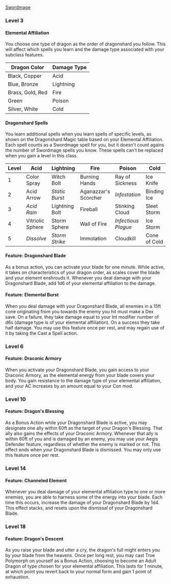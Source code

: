 [Swordmage](https://fairo20.github.io/Swordmage/Swordmage_Class.html)

### Level 3
#### Elemental Affiliation
You choose one type of dragon as the order of dragonshard you follow. This will affect which spells you learn and the damage type associated with your subclass features.

| Dragon Color     | Damage Type |
| ---------------- | ----------- |
| Black, Copper    | Acid        |
| Blue, Bronze     | Lightning   |
| Brass, Gold, Red | Fire        |
| Green            | Poison      |
| Silver, White    | Cold        |

#### Dragonshard Spells
You learn additional spells when you learn spells of specific levels, as shown on the Dragonshard Magic table based on your Elemental Affiliation. Each spell counts as a Swordmage spell for you, but it doesn't count agains the number of Swordmage spells you know. These spells can't be replaced when you gain a level in this class.

| Level | Acid | Lightning | Fire | Poison | Cold |
| - | - | - | - | - | - |
| 1 | Color Spray | Witch Bolt | Burning Hands | Ray of Sickness | Ice Knife |
| 2 | Acid Arrow | *Static Burst* | Aganazzar's Scorcher | *Infestation* | Binding Ice |
| 3 | *Acid Rain* | Lightning Bolt | Fireball | Stinking Cloud | Sleet Storm |
| 4 | Vitriolic Sphere | Storm Sphere   | Wall of Fire         | *Infectious Plague* | Ice Storm |
| 5 | *Dissolve* | *Storm Strike* | Immolation | Cloudkill | Cone of Cold |

#### Feature: Dragonshard Blade
As a bonus action, you can activate your blade for one minute. While active, it takes on characteristics of your dragon order, as scales cover the blade and your element enshrouds it. Whenever you deal damage with your Dragonshard Blade, add 1d6 of your elemental affiliation to the damage. 

#### Feature: Elemental Burst
When you deal damage with your Dragonshard Blade, all enemies in a 15ft cone originating from you towards the enemy you hit must make a Dex save. On a failure, they take damage equal to your Int modifier number of d6s (damage type is of your elemental affiliation). On a success they take half damage. You may use this feature once per rest, and may regain use of it by taking the Cast a Spell action. 

### Level 6
#### Feature: Draconic Armory
When you activate your Dragonshard Blade, you gain access to your Draconic Armory, as the elemental energy from your blade covers your body. You gain resistance to the damage type of your elemental affiliation, and your AC increases by an amount equal to your Con mod. 

### Level 10
#### Feature: Dragon's Blessing
As a Bonus Action while your Dragonshard Blade is active, you may designate one ally within 60ft as the target of your Dragon's Blessing. That ally also gains the effects of your Draconic Armory. Whenever that ally is within 60ft of you and is damaged by an enemy, you may use your Aegis Defender feature, regardless of whether the enemy is marked or not. This effect ends when your Dragonshard Blade is dismissed. You may only use this feature once per rest. 

### Level 14
#### Feature: Channeled Element
Whenever you deal damage of your elemental affiliation type to one or more enemies, you are able to harness some of the energy into your blade. Each time this occurs, increase the damage of your Dragonshard Blade by 1d4. This effect stacks, and resets upon the dismissal of your Dragonshard Blade. 

### Level 18
#### Feature: Dragon's Descent
As you raise your blade and utter a cry, the dragon's full might enters you by your blade from the heavens. Once per long rest, you may cast True Polymorph on yourself as a Bonus Action, choosing to become an Adult Dragon of type chosen for your elemental affiliation. This lasts for 1 minute, at which point you revert back to your normal form and gain 1 point of exhaustion. 
